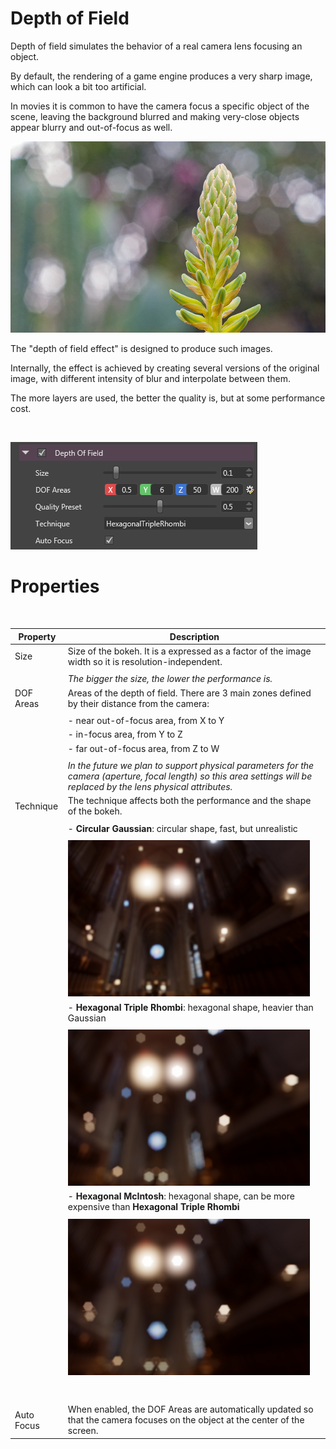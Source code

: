 # Depth of Field

Depth of field simulates the behavior of a real camera lens focusing an object. 

By default, the rendering of a game engine produces a very sharp image, which can look a bit too artificial. 

In movies it is common to have the camera focus a specific object of the scene, leaving the background blurred and making very-close objects appear blurry and out-of-focus as well.

![images/realworld_dof_agave_flowers.jpg](images/realworld_dof_agave_flowers.jpg) 

The "depth of field effect" is designed to produce such images.

Internally, the effect is achieved by creating several versions of the original image, with different intensity of blur and interpolate between them.

The more layers are used, the better the quality is, but at some performance cost.

 

![images/depth-of-field-2.png](images/depth-of-field-2.png) 

# Properties

 

| Property   | Description                                                                                                                                                            |
| ---------- | ---------------------------------------------------------------------------------------------------------------------------------------------------------------------- |
| Size       | Size of the bokeh. It is a expressed as a factor of the image width so it is resolution-independent.                                                                   |
|            |                                                                                                                                                                        |
|            | *The bigger the size, the lower the performance is.*                                                                                                                   |
| DOF Areas  | Areas of the depth of field. There are 3 main zones defined by their distance from the camera:                                                                         |
|            |                                                                                                                                                                        |
|            | - near out-of-focus area, from X to Y                                                                                                                                  |
|            | - in-focus area, from Y to Z                                                                                                                                           |
|            | - far out-of-focus area, from Z to W                                                                                                                                   |
|            |                                                                                                                                                                        |
|            | *In the future we plan to support physical parameters for the camera (aperture, focal length) so this area settings will be replaced by the lens physical attributes.* |
| Technique  | The technique affects both the performance and the shape of the bokeh.                                                                                                 |
|            |                                                                                                                                                                        |
|            | - **Circular Gaussian**: circular shape, fast, but unrealistic                                                                                                         |
|            |                                                                                                                                                                        |
|            |   ![images/depth-of-field-3.png](images/depth-of-field-3.png)                                                                                                          |
|            | - **Hexagonal Triple Rhombi**: hexagonal shape, heavier than Gaussian                                                                                                  |
|            |                                                                                                                                                                        |
|            |   ![images/depth-of-field-4.png](images/depth-of-field-4.png)                                                                                                          |
|            | - **Hexagonal McIntosh**: hexagonal shape, can be more expensive than **Hexagonal Triple Rhombi**                                                                      |
|            |                                                                                                                                                                        |
|            |   ![images/depth-of-field-5.png](images/depth-of-field-5.png)                                                                                                          |
|            |                                                                                                                                                                        |
|            |                                                                                                                                                                        |
|            |                                                                                                                                                                        |
|            |                                                                                                                                                                        |
| Auto Focus | When enabled, the DOF Areas are automatically updated so that the camera focuses on the object at the center of the screen.                                            |


 

 

